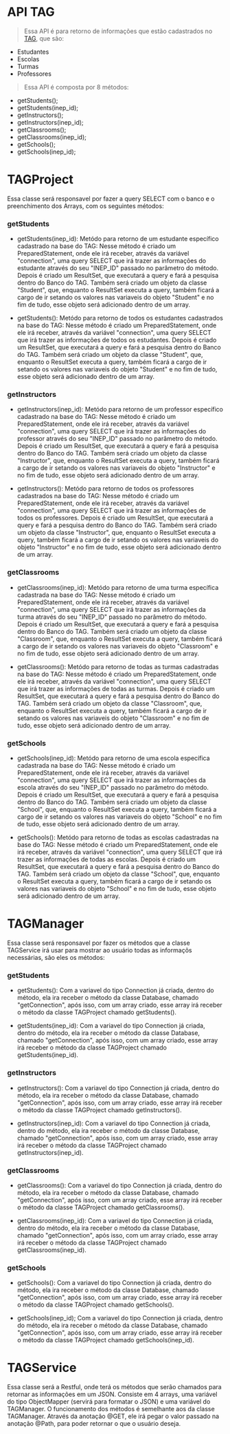 # API TAG

> Essa API é para retorno de informações que estão cadastrados no [TAG](https://github.com/ipti/tag), que são:

  - Estudantes
  - Escolas
  - Turmas 
  - Professores

> Essa API é composta por 8 métodos:

- getStudents();
- getStudents(inep_id);
- getInstructors();
- getInstructors(inep_id);
- getClassrooms();
- getClassrooms(inep_id);
- getSchools();
- getSchools(inep_id);

# TAGProject

Essa classe será responsavel por fazer a query SELECT com o banco e o preenchimento dos Arrays, com os seguintes métodos:

### getStudents

- getStudents(inep_id): Metódo para retorno de um estudante específico cadastrado na base do TAG: Nesse método é criado um PreparedStatement, onde ele irá receber, através da variável "connection", uma query SELECT que irá trazer as informações do estudante através do seu "INEP_ID" passado no parâmetro do método. Depois é criado um ResultSet, que executará a query e fará a pesquisa dentro do Banco do TAG. Também será criado um objeto da classe "Student", que, enquanto o ResultSet executa a query, também ficará a cargo de ir setando os valores nas variaveis do objeto "Student" e no fim de tudo, esse objeto será adicionado dentro de um array.

- getStudents(): Metódo para retorno de todos os estudantes cadastrados na base do TAG: Nesse método é criado um PreparedStatement, onde ele irá receber, através da variável "connection", uma query SELECT que irá trazer as informações de todos os estudantes. Depois é criado um ResultSet, que executará a query e fará a pesquisa dentro do Banco do TAG. Também será criado um objeto da classe "Student", que, enquanto o ResultSet executa a query, também ficará a cargo de ir setando os valores nas variaveis do objeto "Student" e no fim de tudo, esse objeto será adicionado dentro de um array.

### getInstructors

- getInstructors(inep_id): Metódo para retorno de um professor específico cadastrado na base do TAG: Nesse método é criado um PreparedStatement, onde ele irá receber, através da variável "connection", uma query SELECT que irá trazer as informações do professor através do seu "INEP_ID" passado no parâmetro do método. Depois é criado um ResultSet, que executará a query e fará a pesquisa dentro do Banco do TAG. Também será criado um objeto da classe "Instructor", que, enquanto o ResultSet executa a query, também ficará a cargo de ir setando os valores nas variaveis do objeto "Instructor" e no fim de tudo, esse objeto será adicionado dentro de um array.

- getInstructors(): Metódo para retorno de todos os professores cadastrados na base do TAG: Nesse método é criado um PreparedStatement, onde ele irá receber, através da variável "connection", uma query SELECT que irá trazer as informações de todos os professores. Depois é criado um ResultSet, que executará a query e fará a pesquisa dentro do Banco do TAG. Também será criado um objeto da classe "Instructor", que, enquanto o ResultSet executa a query, também ficará a cargo de ir setando os valores nas variaveis do objeto "Instructor" e no fim de tudo, esse objeto será adicionado dentro de um array.

### getClassrooms

- getClassrooms(inep_id): Metódo para retorno de uma turma específica cadastrada na base do TAG: Nesse método é criado um PreparedStatement, onde ele irá receber, através da variável "connection", uma query SELECT que irá trazer as informações da turma através do seu "INEP_ID" passado no parâmetro do método. Depois é criado um ResultSet, que executará a query e fará a pesquisa dentro do Banco do TAG. Também será criado um objeto da classe "Classroom", que, enquanto o ResultSet executa a query, também ficará a cargo de ir setando os valores nas variaveis do objeto "Classroom" e no fim de tudo, esse objeto será adicionado dentro de um array.

- getClassrooms(): Metódo para retorno de todas as turmas cadastradas na base do TAG: Nesse método é criado um PreparedStatement, onde ele irá receber, através da variável "connection", uma query SELECT que irá trazer as informações de todas as turmas. Depois é criado um ResultSet, que executará a query e fará a pesquisa dentro do Banco do TAG. Também será criado um objeto da classe "Classroom", que, enquanto o ResultSet executa a query, também ficará a cargo de ir setando os valores nas variaveis do objeto "Classroom" e no fim de tudo, esse objeto será adicionado dentro de um array.

### getSchools

- getSchools(inep_id): Metódo para retorno de uma escola específica cadastrada na base do TAG: Nesse método é criado um PreparedStatement, onde ele irá receber, através da variável "connection", uma query SELECT que irá trazer as informações da escola através do seu "INEP_ID" passado no parâmetro do método. Depois é criado um ResultSet, que executará a query e fará a pesquisa dentro do Banco do TAG. Também será criado um objeto da classe "School", que, enquanto o ResultSet executa a query, também ficará a cargo de ir setando os valores nas variaveis do objeto "School" e no fim de tudo, esse objeto será adicionado dentro de um array.

- getSchools(): Metódo para retorno de todas as escolas cadastradas na base do TAG: Nesse método é criado um PreparedStatement, onde ele irá receber, através da variável "connection", uma query SELECT que irá trazer as informações de todas as escolas. Depois é criado um ResultSet, que executará a query e fará a pesquisa dentro do Banco do TAG. Também será criado um objeto da classe "School", que, enquanto o ResultSet executa a query, também ficará a cargo de ir setando os valores nas variaveis do objeto "School" e no fim de tudo, esse objeto será adicionado dentro de um array.

# TAGManager

Essa classe será responsavel por fazer os métodos que a classe TAGService irá usar para mostrar ao usuário todas as informaçõs necessárias, são eles os métodos:

### getStudents

- getStudents(): Com a variavel do tipo Connection já criada, dentro do método, ela ira receber o método da classe Database, chamado "getConnection", após isso, com um array criado, esse array irá receber o método da classe TAGProject chamado getStudents().

- getStudents(inep_id): Com a variavel do tipo Connection já criada, dentro do método, ela ira receber o método da classe Database, chamado "getConnection", após isso, com um array criado, esse array irá receber o método da classe TAGProject chamado getStudents(inep_id).

### getInstructors

- getInstructors(): Com a variavel do tipo Connection já criada, dentro do método, ela ira receber o método da classe Database, chamado "getConnection", após isso, com um array criado, esse array irá receber o método da classe TAGProject chamado getInstructors().

- getInstructors(inep_id): Com a variavel do tipo Connection já criada, dentro do método, ela ira receber o método da classe Database, chamado "getConnection", após isso, com um array criado, esse array irá receber o método da classe TAGProject chamado getInstructors(inep_id).

### getClassrooms

- getClassrooms(): Com a variavel do tipo Connection já criada, dentro do método, ela ira receber o método da classe Database, chamado "getConnection", após isso, com um array criado, esse array irá receber o método da classe TAGProject chamado getClassrooms().

- getClassrooms(inep_id): Com a variavel do tipo Connection já criada, dentro do método, ela ira receber o método da classe Database, chamado "getConnection", após isso, com um array criado, esse array irá receber o método da classe TAGProject chamado getClassrooms(inep_id).

### getSchools

- getSchools(): Com a variavel do tipo Connection já criada, dentro do método, ela ira receber o método da classe Database, chamado "getConnection", após isso, com um array criado, esse array irá receber o método da classe TAGProject chamado getSchools().

- getSchools(inep_id); Com a variavel do tipo Connection já criada, dentro do método, ela ira receber o método da classe Database, chamado "getConnection", após isso, com um array criado, esse array irá receber o método da classe TAGProject chamado getSchools(inep_id).

# TAGService

Essa classe será a Restful, onde terá os métodos que serão chamados para retornar as informações em um JSON. Consiste em 4 arrays, uma variável do tipo ObjectMapper (servirá para formatar o JSON) e uma variável do TAGManager. O funcionamento dos métodos é semelhante aos da classe TAGManager. Através da anotação @GET, ele irá pegar o valor passado na anotação @Path, para poder retornar o que o usuário deseja.
